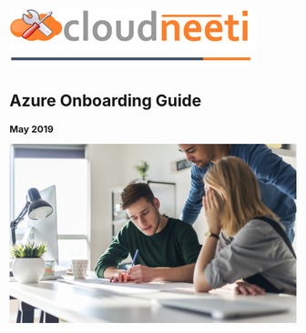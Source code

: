 
![](images/logo.png?raw=true)

# Azure Onboarding Guide

### May 2019

![](images/banner.png?raw=true)